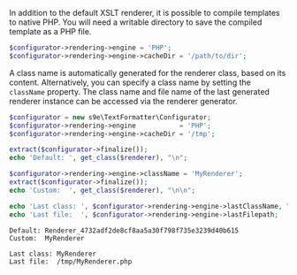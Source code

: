 In addition to the default XSLT renderer, it is possible to compile templates to native PHP. You will need a writable directory to save the compiled template as a PHP file.

```php
$configurator->rendering->engine = 'PHP';
$configurator->rendering->engine->cacheDir = '/path/to/dir';
```

A class name is automatically generated for the renderer class, based on its content. Alternatively, you can specify a class name by setting the `className` property. The class name and file name of the last generated renderer instance can be accessed via the renderer generator.

```php
$configurator = new s9e\TextFormatter\Configurator;
$configurator->rendering->engine           = 'PHP';
$configurator->rendering->engine->cacheDir = '/tmp';

extract($configurator->finalize());
echo 'Default: ', get_class($renderer), "\n";

$configurator->rendering->engine->className = 'MyRenderer';
extract($configurator->finalize());
echo 'Custom:  ', get_class($renderer), "\n\n";

echo 'Last class: ', $configurator->rendering->engine->lastClassName, "\n";
echo 'Last file:  ', $configurator->rendering->engine->lastFilepath;
```
```
Default: Renderer_4732adf2de8cf8aa5a30f798f735e3239d40b615
Custom:  MyRenderer

Last class: MyRenderer
Last file:  /tmp/MyRenderer.php
```

